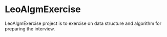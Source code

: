 LeoAlgmExercise
================
LeoAlgmExercise project is to exercise on data structure and algorithm for preparing the interview.